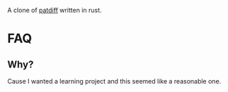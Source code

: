 A clone of [patdiff](https://opensource.janestreet.com/patdiff/) written in rust.

# FAQ

## Why?

Cause I wanted a learning project and this seemed like a reasonable one.
